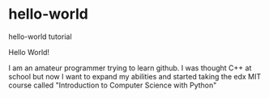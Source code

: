 # hello-world
hello-world tutorial 


Hello World!

I am an amateur programmer trying to learn github. I was thought C++ at school but now I want to expand my abilities and started taking the edx MIT course called "Introduction to Computer Science with Python"
